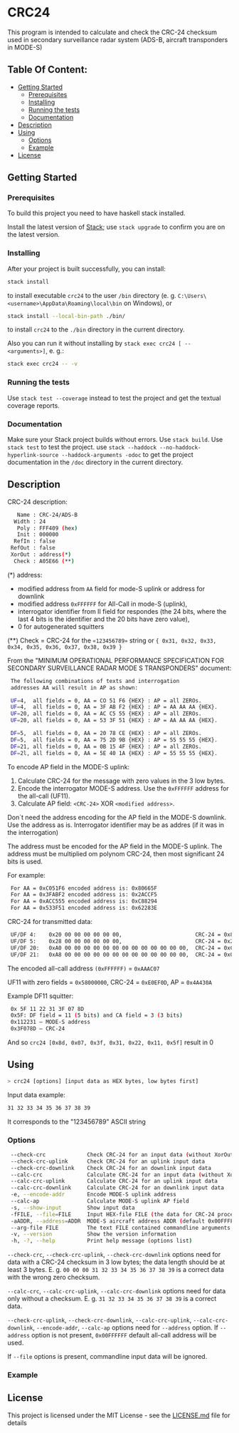 # CRC24

This program is intended to calculate and check the CRC-24 checksum used in
secondary surveillance radar system (ADS-B, aircraft transponders in MODE-S)

## Table Of Content:

* [Getting Started](#gs)
    * [Prerequisites](#pre)
    * [Installing](#inst)
    * [Running the tests](#test)
    * [Documentation](#doc)
* [Description](#desc)
* [Using](#using)
    * [Options](#opt)
    * [Example](#examp)
* [License](#lic)

## Getting Started <a id="gs"></a>

### Prerequisites <a id="pre"></a>

To build this project you need to have haskell stack installed.

Install the latest version of
[Stack](https://github.com/commercialhaskell/stack); use `stack upgrade`
to confirm you are on the latest version.

### Installing <a id="inst"></a>

After your project is built successfully, you can install:

```bash
stack install
```

to install executable `crc24` to the user `/bin` directory
(e. g. `C:\Users\<username>\AppData\Roaming\local\bin` on Windows), or

```bash
stack install --local-bin-path ./bin/
```

to install `crc24` to the `./bin` directory in the current directory.

Also you can run it without installing by
`stack exec crc24 [ -- <arguments>]`, e. g.:

```bash
stack exec crc24 -- -v
```

### Running the tests <a id="test"></a>

Use `stack test --coverage` instead to test the project
and get the textual coverage reports.

### Documentation <a id="doc"></a>

Make sure your Stack project builds without errors.
Use `stack build`.
Use `stack test` to test the project.
use `stack --haddock --no-haddock-hyperlink-source --haddock-arguments -odoc`
to get the project documentation in the `/doc` directory in the current
directory.

## Description <a id="desc"></a>

CRC-24 description:
```bash
   Name : CRC-24/ADS-B
  Width : 24
   Poly : FFF409 (hex)
   Init : 000000
  RefIn : false
 RefOut : false
 XorOut : address(*)
  Check : A05E66 (**)
```

(*) address:

- modified address from `AA` field for mode-S uplink or address for downlink
- modified address `0xFFFFFF` for All-Call in mode-S (uplink),
- interrogator identifier from II field for respondes (the 24 bits, where the
  last 4 bits is the identifier and the 20 bits have zero value),
- 0 for autogenerated squitters

(**)
Check = CRC-24 for the `«123456789»` string or `{ 0x31, 0x32, 0x33, 0x34,
0x35, 0x36, 0x37, 0x38, 0x39 }`

From the "MINIMUM OPERATIONAL PERFORMANCE SPECIFICATION FOR
SECONDARY SURVEILLANCE RADAR MODE S TRANSPONDERS" document:

```bash
 The following combinations of texts and interrogation
 addresses AA will result in AP as shown:

 UF=4,  all fields = 0, AA = CO 51 F6 {HEX} : AP = all ZEROs.
 UF=4,  all fields = 0, AA = 3F AB F2 {HEX} : AP = AA AA AA {HEX}.
 UF=20, all fields = 0, AA = AC C5 55 {HEX} : AP = all ZEROs.
 UF=20, all fields = 0, AA = 53 3F 51 {HEX} : AP = AA AA AA {HEX}.

 DF=5,  all fields = 0, AA = 20 78 CE {HEX} : AP = all ZEROs.
 DF=5,  all fields = 0, AA = 75 2D 9B {HEX} : AP = 55 55 55 {HEX}.
 DF=21, all fields = 0, AA = 0B 15 4F {HEX} : AP = all ZEROs.
 DF=2l, all fields = 0, AA = 5E 40 1A {HEX} : AP = 55 55 55 {HEX}.
```

To encode AP field in the MODE-S uplink:

1. Calculate CRC-24 for the message with zero values in the 3 low bytes.
2. Encode the interrogator MODE-S address. Use the `0xFFFFFF` address for
the all-call (UF11).
3. Calculate AP field: `<CRC-24>` XOR `<modified address>`.

Don`t need the address encoding for the АР field in the MODE-S downlink.
Use the address as is. Interrogator identifier may be as addres
(if it was in the interrogation)

The address must be encoded for the AP field in the MODE-S uplink.
The address  must be multiplied om polynom CRC-24, then most significant
24 bits is used.

For example:

```bash
 For AA = 0xC051F6 encoded address is: 0x80665F
 For AA = 0x3FABF2 encoded address is: 0x2ACCF5
 For AA = 0xACC555 encoded address is: 0xC88294
 For AA = 0x533F51 encoded address is: 0x62283E
```

CRC-24 for transmitted data:

```bash
 UF/DF 4:    0x20 00 00 00 00 00 00,                       CRC-24 = 0x80665F
 UF/DF 5:    0x28 00 00 00 00 00 00,                       CRC-24 = 0x2078CE
 UF/DF 20:   0xA0 00 00 00 00 00 00 00 00 00 00 00 00 00,  CRC-24 = 0xC88294
 UF/DF 21:   0xA8 00 00 00 00 00 00 00 00 00 00 00 00 00,  CRC-24 = 0x0B154F
```

The encoded all-call address `(0xFFFFFF)` = `0xAAAC07`

UF11 with zero fields = `0x58000000`, CRC-24 = `0xE0EF0D`, AP = `0x4A430A`

Example DF11 squitter:

```bash
 0x 5F 11 22 31 3F 07 8D
 0x5F: DF field = 11 (5 bits) and CA field = 3 (3 bits)
 0x112231 – MODE-S address
 0x3F078D – CRC-24
```

And so `crc24 [0x8d, 0x07, 0x3f, 0x31, 0x22, 0x11, 0x5f]` result in 0

## Using <a id="using"></a>

```bash
> crc24 [options] [input data as HEX bytes, low bytes first]
```

Input data example:

```bash
31 32 33 34 35 36 37 38 39
```

It corresponds to the "123456789" ASCII string

### Options <a id="opt"></a>

```bash
 --check-crc             Check CRC-24 for an input data (without XorOut)
 --check-crc-uplink      Check CRC-24 for an uplink input data
 --check-crc-downlink    Check CRC-24 for an downlink input data
 --calc-crc              Calculate CRC-24 for an input data (without XorOut)
 --calc-crc-uplink       Calculate CRC-24 for an uplink input data
 --calc-crc-downlink     Calculate CRC-24 for an downlink input data
 -e, --encode-addr       Encode MODE-S uplink address
 --calc-ap               Calculate MODE-S uplink AP field
 -s, --show-input        Show input data
 -fFILE, --file=FILE     Input HEX-file FILE (the data for CRC-24 processing)
 -aADDR, --address=ADDR  MODE-S aircraft address ADDR (default 0x00FFFFFF)
 --arg-file FILE         The text FILE contained commandline arguments
 -v, --version           Show the version information
 -h, -?, --help          Print help message (options list)
```

`--check-crc`, `--check-crc-uplink`, `--check-crc-downlink` options need for
data with a CRC-24 checksum in 3 low bytes; the data length should be at least
3 bytes. E. g. `00 00 00 31 32 33 34 35 36 37 38 39` is a correct data with
the wrong zero checksum.

`--calc-crc`, `--calc-crc-uplink`, `--calc-crc-downlink` options need for data
only without a checksum. E. g. `31 32 33 34 35 36 37 38 39` is a correct data.

`--check-crc-uplink`, `--check-crc-downlink`, `--calc-crc-uplink`,
`--calc-crc-downlink`, `--encode-addr`, `--calc-ap` options need for
`--address` option. If `--address` option is not present, `0x00FFFFFF` default
all-call address will be used.

If `--file` options is present, commandline input data will be ignored.


### Example <a id="examp"></a>



## License <a id="lic"></a>

This project is licensed under the MIT License - see
the [LICENSE.md](LICENSE.md) file for details
